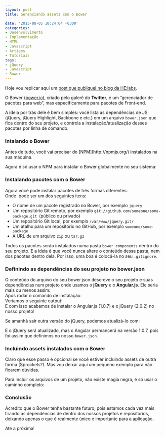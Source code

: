 ```yaml
---
layout: post
title: Gerenciando assets com o Bower

date: '2013-08-05 10:24:04 -0300'
categories:
- Desenvolvimento
- Implementação
- HTML
- Javascript
- Artigos
- Tutoriais
tags:
- jQuery
- Javascript
- Bower
---
```

Hoje vou replicar aqui um [post que publiquei no blog da HE:labs](http://helabs.com.br/blog/2013/07/08/gerenciando-assets-com-o-bower/).

O Bower ([bower.io](http://bower.io/)), criado pelo galerê do <strong>Twitter</strong>, é um “gerenciador de pacotes para web”, mas especificamente para pacotes de Front-end.

A ideia por trás dele é bem simples: você lista as dependências de JS (jQuery, jQuery Highlight, Backbone e etc.) em um arquivo <code>bower.json</code> que fica dentro do seu projeto, e controla a instalação/atualização desses pacotes por linha de comando.

<h3>Intalando o Bower</h3>
Antes de tudo, você vai precisar do [NPM](http://npmjs.org/) instalados na sua máquina.

Agora é só usar o NPM para instalar o Bower globalmente no seu sistema:

<div data-gist-id="6155753" data-gist-show-loading="false"></div>
<h3>Instalando pacotes com o Bower</h3>
Agora você pode instalar pacotes de três formas diferentes:

<div data-gist-id="6155762" data-gist-show-loading="false"></div>
Onde <code><package></code> pode ser um dos seguintes itens:

<ul>
<li>O nome de um pacote registrado no Bower, por exemplo <code>jquery</code></li>
<li>Um repositório Git remoto, por exemplo <code>git://github.com/someone/some-package.git </code>(público ou privado)</li>
<li>Um repositório Git local, por exemplo <code>/var/www/jquery.git/</code></li>
<li>Um atalho para um repositório no GitHub, por exemplo <code>someone/some-package</code></li>
<li>A URL de um arquivo <code>zip</code> ou <code>tar.gz</code></li>
</ul>
Todos os pacotes serão instalados numa pasta <code>bower_components</code> dentro do seu projeto. E a ideia é que você nunca altere o conteúdo dessa pasta, nem dos pacotes dentro dela. Por isso, uma boa é colocá-la no seu <code>.gitignore</code>.

<h3>Definindo as dependências do seu projeto no bower.json</h3>
O conteúdo do arquivo do seu bower.json descreve o seu projeto e suas dependências num projeto onde usamos o <strong>jQuery</strong> e o <strong>Angular.js</strong>. Ele seria mais ou menos assim:

<div data-gist-id="6155766" data-gist-show-loading="false"></div>
Após rodar o comando de instalação:

<div data-gist-id="6155768" data-gist-show-loading="false"></div>
Veríamos o seguinte output:

<div data-gist-id="6155770" data-gist-show-loading="false"></div>
E com isso acabamos de instalar o Angular.js (1.0.7) e o jQuery (2.0.2) no nosso projeto!

Se amanhã sair outra versão do jQuery, podemos atualizá-lo com:

<div data-gist-id="6155868" data-gist-show-loading="false"></div>
E o jQuery será atualizado, mas o Angular permancerá na versão 1.0.7, pois foi assim que definimos no nosso <code>bower.json</code>.

<h3>Incluindo assets instalados com o Bower</h3>
Claro que esse passo é opcional se você estiver incluindo assets de outra forma (Sprockets?). Mas vou deixar aqui um pequeno exemplo para não ficarem dúvidas.

Para incluir os arquivos de um projeto, não existe magia negra, é só usar o caminho completo:

<div data-gist-id="6155880" data-gist-show-loading="false"></div>
<h3>Conclusão</h3>
Acredito que o Bower tenha bastante futuro, pois estamos cada vez mais tirando as dependências de dentro dos nossos projetos e repositórios, deixando apenas o que é realmente único e importante para a aplicação.

Até a próxima!

